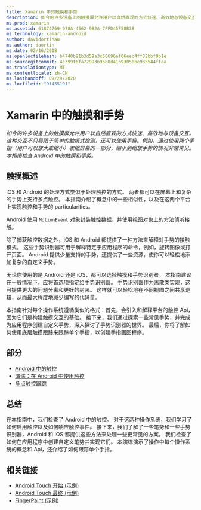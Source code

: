 ```yaml
---
title: Xamarin 中的触摸和手势
description: 如今的许多设备上的触摸屏允许用户以自然直观的方式快速、高效地与设备交互。 这种交互不只局限于简单的触摸式检测，还可以使用手势。 例如，通过使用两个手指（用户可以放大或缩小）收缩屏幕的一部分，缩小到缩放手势的情况非常常见。本指南检查 Android 中的触摸和手势。
ms.prod: xamarin
ms.assetid: 61874769-978A-4562-9B2A-7FFD45F58B38
ms.technology: xamarin-android
author: davidortinau
ms.author: daortin
ms.date: 02/16/2018
ms.openlocfilehash: b4740b91b3d59a3c50696af06eec4ff82bbf9b1e
ms.sourcegitcommit: 4e399f6fa72993b9580d41b93050be935544ffaa
ms.translationtype: MT
ms.contentlocale: zh-CN
ms.lasthandoff: 09/29/2020
ms.locfileid: "91455191"
---
```

# <a name="touch-and-gestures-in-xamarinandroid"></a>Xamarin 中的触摸和手势

_如今的许多设备上的触摸屏允许用户以自然直观的方式快速、高效地与设备交互。这种交互不只局限于简单的触摸式检测，还可以使用手势。例如，通过使用两个手指（用户可以放大或缩小）收缩屏幕的一部分，缩小到缩放手势的情况非常常见。本指南检查 Android 中的触摸和手势。_

## <a name="touch-overview"></a>触摸概述

iOS 和 Android 的处理方式类似于处理触控的方式。 两者都可以在屏幕上和复杂的手势上支持多点触控。 本指南介绍了概念中的一些相似性，以及在这两个平台上实现触控和手势的 particularities。

Android 使用 `MotionEvent` 对象封装触控数据，并使用视图对象上的方法侦听接触。

除了捕获触控数据之外，iOS 和 Android 都提供了一种方法来解释对手势的接触模式。 这些手势识别器可用于解释特定于应用程序的命令，例如，旋转图像或打开页面。 Android 提供少量支持的手势，还提供了一些资源，使你可以轻松地添加复杂的自定义手势。

无论你使用的是 Android 还是 iOS，都可以选择触摸和手势识别器。 本指南建议在一般情况下，应将首选项指定给手势识别器。 手势识别器作为离散类实现，这可提供更大的问题分离和更好的封装。 这样就可以轻松地在不同视图之间共享逻辑，从而最大程度地减少编写的代码量。

本指南针对每个操作系统遵循类似的格式：首先，会引入和解释平台的触控 Api，因为它们是构建触摸交互的基础。 接下来，我们通过探索一些常见手势，并完成为应用程序创建自定义手势，深入探讨了手势识别器的世界。 最后，你将了解如何使用底层触摸跟踪来跟踪单个手指，以创建手指画图程序。

## <a name="sections"></a>部分

- [Android 中的触控](~/android/app-fundamentals/touch/android-touch-walkthrough.md)
- [演练：在 Android 中使用触控](~/android/app-fundamentals/touch/android-touch-walkthrough.md)
- [多点触控跟踪](touch-tracking.md)

## <a name="summary"></a>总结

在本指南中，我们检查了 Android 中的触控。 对于这两种操作系统，我们学习了如何启用触控以及如何响应触控事件。 接下来，我们了解了一些笔势和一些手势识别器，Android 和 iOS 都提供这些方法来处理一些更常见的方案。 我们检查了如何在应用程序中创建自定义笔势并实现它们。 本演练演示了操作中每个操作系统的概念和 Api，还介绍了如何跟踪单个手指。

## <a name="related-links"></a>相关链接

- [Android Touch 开始 (示例) ](/samples/xamarin/monodroid-samples/applicationfundamentals-touch-start)
- [Android Touch 最终 (示例) ](/samples/xamarin/monodroid-samples/applicationfundamentals-touch-final)
- [FingerPaint (示例) ](/samples/xamarin/monodroid-samples/applicationfundamentals-fingerpaint)